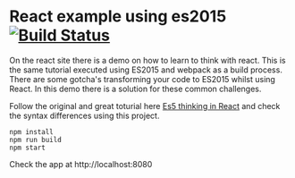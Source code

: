 # React example using es2015 [![Build Status](https://travis-ci.org/code0wl/react-example-es2015.svg?branch=master)](https://travis-ci.org/Ositoozy/react-example-es2015)

On the react site there is a demo on how to learn to think with react. This is the same tutorial executed using ES2015 and webpack as a build process. There are some gotcha's transforming your code to ES2015 whilst using React. In this demo there is a solution for these common challenges.

Follow the original and great toturial here [Es5 thinking in React](https://facebook.github.io/react/docs/thinking-in-react.html) and check the syntax differences using this project. 

```
npm install 
npm run build
npm start 
```

Check the app at http://localhost:8080
